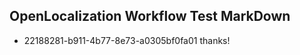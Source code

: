 ## OpenLocalization Workflow Test MarkDown
* 22188281-b911-4b77-8e73-a0305bf0fa01 thanks!

<!--HONumber=Jul16_HO2-->



